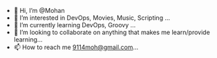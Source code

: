 - 👋 Hi, I’m @Mohan
- 👀 I’m interested in DevOps, Movies, Music, Scripting ...
- 🌱 I’m currently learning DevOps, Groovy ...
- 💞️ I’m looking to collaborate on anything that makes me learn/provide learning...
- 📫 How to reach me 9114moh@gmail.com...

<!---
Mohan9114/Mohan9114 is a ✨ special ✨ repository because its `README.md` (this file) appears on your GitHub profile.
You can click the Preview link to take a look at your changes.
--->
